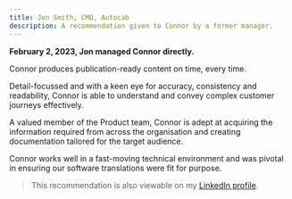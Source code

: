 ```yaml
---
title: Jon Smith, CMO, Autocab
description: A recommendation given to Connor by a former manager.
---
```


**February 2, 2023, Jon managed Connor directly.**

Connor produces publication-ready content on time, every time.

Detail-focussed and with a keen eye for accuracy, consistency and readability, Connor is able to understand and convey complex customer journeys effectively.

A valued member of the Product team, Connor is adept at acquiring the information required from across the organisation and creating documentation tailored for the target audience.

Connor works well in a fast-moving technical environment and was pivotal in ensuring our software translations were fit for purpose.

> This recommendation is also viewable on my [LinkedIn profile](https://www.linkedin.com/in/connor-partington/).